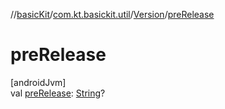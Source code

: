 //[basicKit](../../../index.md)/[com.kt.basickit.util](../index.md)/[Version](index.md)/[preRelease](pre-release.md)

# preRelease

[androidJvm]\
val [preRelease](pre-release.md): [String](https://kotlinlang.org/api/latest/jvm/stdlib/kotlin/-string/index.html)?
